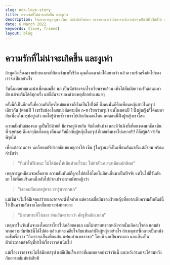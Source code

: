 ```yaml
---
slug: nok-love-story
title: ความรักที่ไม่น่าจะเกิดขึ้น และงูเห่า
description: ให้ลองทายดูว่ากูชอบใคร ถ้ามึงนึกไม่ออก อาจจะเพราะว่ามึงอาจจะนึกว่ามันคงเป็นไปไม่ได้ก็ได้ นก
date: 6 March 2022
keywords: [love, friend]
layout: blog
---
```


<script>
</script>

# ความรักที่ไม่น่าจะเกิดขึ้น และงูเห่า

ถ้าพูดถึงเรื่องความรักของคนที่ผิดหวังมาทั้งชีวิต คุณก็คงเดาต่อได้อยากว่า แล้วความรักครั้งถัดไปของเราจะเป็นอย่างไร

วันนี้ผมอยากแนะนำเพื่อนผมชื่อ นก เป็นนักร้องจากโรงเรียนชายล้วน เพิ่งได้สัมผัสความรักตอนมหาลัย แม้จะเริ่มได้ดีทุกครั้ง แต่ก็มันจะจบลงด้วยเหตุสักอย่างเสมอๆ

ครั้งนี้ก็เป็นอีกครั้งที่ความรักใครใหม่ของเขาก็เริ่มเป็นไปได้ดี ซึ่งคนนั้นก็คือเพื่อนหญิงสาวในกรุปเดียวกัน (ตอนปี 1 เขารับน้องโดยแบ่งตัดตามชื่อ ก-ฮ เรียกว่ากรุป) แต่ในตอนปี 1 ฝั่งผู้หญิงก็ได้คบหากับเพื่อนในกรุปอยู่แล้ว ผมไม่รู้ด้วยซ้ำว่าเขาไปเลิกกันตอนไหน แต่ตอนนี้ฝั่งผู้หญิงเขาโสด

ความสัมพันธ์ของนก ดูเป็นไปด้วยดี มีการอยู่ด้วยกัน จับมือกันบ้าง และมีวันนึงที่เพื่อนของนกชื่อ เซิน ที่ sense ดีมากๆผิดสังเกตุ เห็นนกจับมือกับผู้หญิงในกรุป ก็เลยเดินเขาไปแหวก!!! ก็คือรู้แล้วว่าจับพิรุธได้

เพื่อแก้สถานการ นกก็ยอมปริปากอธิบายเหตุการให้ เซิน รู้ในฐานะที่เป็นเพื่อนกันมาตั้งแต่มัธยม พร้อมกำชับว่า

> "ที่เล่าให้ฟังหนะ ไม่ได้ต้องให้เซินทำอะไรนะ ให้ทำตัวเฉยๆเหมือนปกติพอ"

เหตุการดูเหมือนจะคลี้คลาย ความสัมพันธ์ก็ดูจะไปต่อได้โดยไม่มีคนอื่นมาเป็นปัจจัย แต่ในไม่กี่วันถัดมา ไอ้เพื่อนเซินคนนี้กลับไปปากเปราะถามฝ่ายหญิงว่า

> "เธอคบกับนกอยู่หรอ เรารู้มาจากนก"

แม้เซินจะไม่ได้มีเจตนาร้ายและอาจจะตั้งใจช่วย แต่ความเชื่อมันของฝ่ายหญิงที่อยากเก็บความสัมพันธ์นี้ใว้เป็นความลับจากโลกก็แทบจะพังทลายลง

> "มิตรสหายที่โง่เขลา ย่อมอันตรายกว่า ศัตรูที่หลักแหลม"

เหตุการในวันนั้นจบลงโดยการโทรไปเคลียของนก ผมไม่ทราบหรอกหลังจากนั้นเกิดอะไรต่อ แถมถ้าหากความสัมพันธ์นี้ได้ไปต่อ แล้วเขาจะเคลียใจกับแฟนเก่าฝั่งผู้หญิงอย่างไร ถ้าเหตุการนี้กลายเป็นหนังคงชื่อเรื่องว่า "ถึงเราจะเป็นเพื่อนกัน แฟนเก่านายเราขอ" โดยมี นกเป็นพระเอก และเซินเป็นตัวประกอบสำคัญที่ทำให้เรื่องราวดำเนินไป

แม้เรื่องราวอาจจะไม่ได้มีบทสรุป แต่ก็เป็นเรื่องราวที่ผมพบเจอประจำวันนี้ และหวังว่านกจะได้สมหวังกับความสัมพันธ์เสียที
